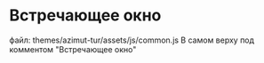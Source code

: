 # Встречающее окно
файл: themes/azimut-tur/assets/js/common.js
В самом верху под комментом "Встречающее окно"
